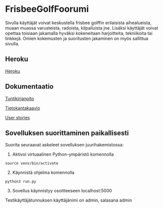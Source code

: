 # FrisbeeGolfFoorumi

Sivulla käyttäjät voivat keskustella frisbee golffin erilaisista aihealueista, muaan muassa varusteista, radoista, kilpailuista jne.
Lisäksi käyttäjät voivat opettaa toisiaan jakamalla hyväksi kokeneitaan harjoitteita, tekniikoita tai linkkejä.
Omien kokemusten ja suoritusten jakaminen on myös sallittua sivulla.

## Heroku

[Heroku](https://frisbee-golf-foorumi.herokuapp.com/)

## Dokumentaatio

[Tuntikirjanpito](https://github.com/Pate1337/FrisbeeGolfFoorumi/blob/master/documentation/tuntikirjanpito.md)

[Tietokantakaavio](https://github.com/Pate1337/FrisbeeGolfFoorumi/blob/master/documentation/tietokantakaavio.md)

[User stories](https://github.com/Pate1337/FrisbeeGolfFoorumi/blob/master/documentation/userstories.md)

## Sovelluksen suorittaminen paikallisesti

Suorita seuraavat askeleet sovelluksen juurihakemistossa:
1. Aktivoi virtuaalinen Python-ympäristö komennolla
```
source venv/bin/activate
```

2. Käynnistä ohjelma komennolla
```
python3 run.py
```

3. Sovellus käynnistyy osoitteeseen localhost:5000

Testikäyttäjätunnuksen käyttäjänimi on admin, salasana admin





